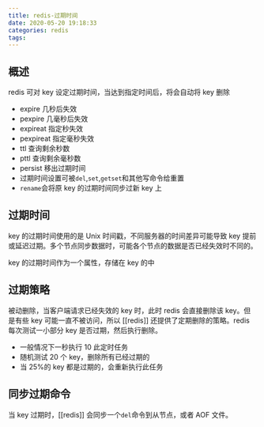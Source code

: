 ```yaml
---
title: redis-过期时间
date: 2020-05-20 19:18:33
categories: redis
tags:
---
```


## 概述

redis 可对 key 设定过期时间，当达到指定时间后，将会自动将 key 删除

- expire 几秒后失效
- pexpire 几毫秒后失效
- expireat 指定秒失效
- pexpireat 指定毫秒失效
- ttl 查询剩余秒数
- pttl 查询剩余毫秒数
- persist 移出过期时间
- 过期时间设置可被`del`,`set`,`getset`和其他写命令给重置
- `rename`会将原 key 的过期时间同步过新 key 上

## 过期时间

key 的过期时间使用的是 Unix 时间戳，不同服务器的时间差异可能导致 key 提前或延迟过期。多个节点同步数据时，可能各个节点的数据是否已经失效时不同的。

key 的过期时间作为一个属性，存储在 key 的中

## 过期策略

被动删除，当客户端请求已经失效的 key 时，此时 redis 会直接删除该 key。但是有些 key 可能一直不被访问，所以 [[redis]] 还提供了定期删除的策略。redis 每次测试一小部分 key 是否过期，然后执行删除。

- 一般情况下一秒执行 10 此定时任务
- 随机测试 20 个 key，删除所有已经过期的
- 当 25%的 key 都是过期的，会重新执行此任务

## 同步过期命令

当 key 过期时，[[redis]] 会同步一个`del`命令到从节点，或者 AOF 文件。
